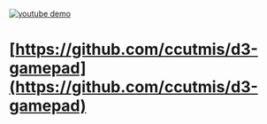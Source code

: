 [![youtube demo ](https://blzmedia-a.akamaihd.net/d3/media/screenshots/guide/en-us/uee/xboxone-controls-thumb.jpg)](https://youtu.be/qJm7donts0g)

# [https://github.com/ccutmis/d3-gamepad](https://github.com/ccutmis/d3-gamepad)